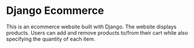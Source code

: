# Django Ecommerce

This is an ecommerce website built with Django. The website displays products. Users can add and remove products to/from their cart while also specifying the quantity of each item.